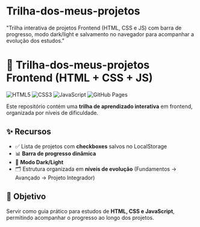 # Trilha-dos-meus-projetos
"Trilha interativa de projetos Frontend (HTML, CSS e JS) com barra de progresso, modo dark/light e salvamento no navegador para acompanhar a evolução dos estudos."

# 📌 Trilha-dos-meus-projetos Frontend (HTML + CSS + JS)

![HTML5](https://img.shields.io/badge/HTML5-E34F26?style=for-the-badge&logo=html5&logoColor=white)
![CSS3](https://img.shields.io/badge/CSS3-1572B6?style=for-the-badge&logo=css3&logoColor=white)
![JavaScript](https://img.shields.io/badge/JavaScript-F7DF1E?style=for-the-badge&logo=javascript&logoColor=black)
![GitHub Pages](https://img.shields.io/badge/GitHub%20Pages-222222?style=for-the-badge&logo=github&logoColor=white)

Este repositório contém uma **trilha de aprendizado interativa** em frontend, organizada por níveis de dificuldade.  

## ✨ Recursos
- ✅ Lista de projetos com **checkboxes** salvos no LocalStorage  
- 📊 **Barra de progresso dinâmica**  
- 🌙 **Modo Dark/Light**  
- 🗂️ Estrutura organizada em **níveis de evolução** (Fundamentos → Avançado → Projeto Integrador)  

## 🎯 Objetivo
Servir como guia prático para estudos de **HTML, CSS e JavaScript**, permitindo acompanhar o progresso ao longo dos projetos.
